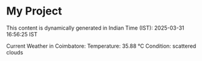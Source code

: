 # My Project

This content is dynamically generated in Indian Time (IST): 2025-03-31 16:56:25 IST


Current Weather in Coimbatore:
Temperature: 35.88 °C
Condition: scattered clouds
